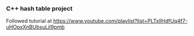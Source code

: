 ### C++ hash table project
Followed tutorial at https://www.youtube.com/playlist?list=PLTxllHdfUq4f7-uHOpxXnBUbsuLiI9pmb
